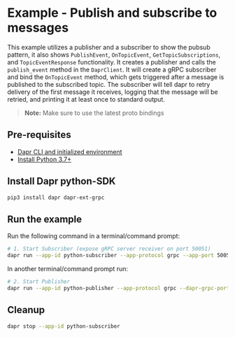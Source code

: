 # Example - Publish and subscribe to messages

This example utilizes a publisher and a subscriber to show the pubsub pattern, it also shows `PublishEvent`, `OnTopicEvent`, `GetTopicSubscriptions`, and `TopicEventResponse` functionality.
It creates a publisher and calls the `publish_event` method in the `DaprClient`.
It will create a gRPC subscriber and bind the `OnTopicEvent` method, which gets triggered after a message is published to the subscribed topic.
The subscriber will tell dapr to retry delivery of the first message it receives, logging that the message will be retried, and printing it at least once to standard output.

> **Note:** Make sure to use the latest proto bindings

## Pre-requisites

- [Dapr CLI and initialized environment](https://docs.dapr.io/getting-started)
- [Install Python 3.7+](https://www.python.org/downloads/)

## Install Dapr python-SDK

<!-- Our CI/CD pipeline automatically installs the correct version, so we can skip this step in the automation -->

```bash
pip3 install dapr dapr-ext-grpc
```

## Run the example

Run the following command in a terminal/command prompt:

<!-- STEP
name: Run subscriber
expected_stdout_lines:
  - '== APP == Subscriber received: id=1, message="hello world", content_type="application/json"'
  - 'RETRY status returned from app while processing pub/sub event'
  - '== APP == Subscriber received: id=2, message="hello world", content_type="application/json"'
  - '== APP == Subscriber received: id=3, message="hello world", content_type="application/json"'
  - '== APP == Wildcard-Subscriber received: id=4, message="hello world", content_type="application/json"'
  - '== APP == Wildcard-Subscriber received: id=5, message="hello world", content_type="application/json"'
  - '== APP == Wildcard-Subscriber received: id=6, message="hello world", content_type="application/json"'
output_match_mode: substring
background: true
sleep: 3 
-->

```bash
# 1. Start Subscriber (expose gRPC server receiver on port 50051)
dapr run --app-id python-subscriber --app-protocol grpc --app-port 50051 python3 subscriber.py
```

<!-- END_STEP -->

In another terminal/command prompt run:

<!-- STEP
name: Run publisher
expected_stdout_lines:
  - "== APP == {'id': 1, 'message': 'hello world'}"
  - "== APP == {'id': 2, 'message': 'hello world'}"
  - "== APP == {'id': 3, 'message': 'hello world'}"
  - "== APP == {'id': 4, 'message': 'hello world'}"
  - "== APP == {'id': 5, 'message': 'hello world'}"
background: true
sleep: 15
-->

```bash
# 2. Start Publisher
dapr run --app-id python-publisher --app-protocol grpc --dapr-grpc-port=3500 python3 publisher.py
```

<!-- END_STEP -->

## Cleanup

<!-- STEP
expected_stdout_lines: 
  - '✅  app stopped successfully: python-subscriber'
expected_stderr_lines:
name: Shutdown dapr
-->

```bash
dapr stop --app-id python-subscriber
```

<!-- END_STEP -->
